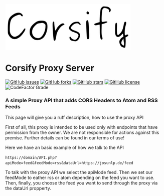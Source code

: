 <img src="https://raw.githubusercontent.com/JosunLP/Corsify-proxy/main/framework.src/content/img/fav.png" width="400px" />

# Corsify Proxy Server

[![GitHub issues](https://img.shields.io/github/issues/JosunLP/Corsify-proxy?style=for-the-badge)](https://github.com/JosunLP/Corsify-proxy/issues)
[![GitHub forks](https://img.shields.io/github/forks/JosunLP/Corsify-proxy?style=for-the-badge)](https://github.com/JosunLP/Corsify-proxy/network)
[![GitHub stars](https://img.shields.io/github/stars/JosunLP/Corsify-proxy?style=for-the-badge)](https://github.com/JosunLP/Corsify-proxy/stargazers)
[![GitHub license](https://img.shields.io/github/license/JosunLP/Corsify-proxy?style=for-the-badge)](https://github.com/JosunLP/Corsify-proxy/blob/main/LICENSE)
![CodeFactor Grade](https://img.shields.io/codefactor/grade/github/josunlp/corsify-proxy?style=for-the-badge)

### A simple Proxy API that adds CORS Headers to Atom and RSS Feeds

This page will give you a ruff description, how to use the proxy API

First of all, this proxy is intended to be used only with endpoints that have permission from the owner. We are not responsible for actions against this premise. Further details can be found in our terms of use!

Here we have an basic example of how we talk to the API

``` https://domain/API.php?apiMode=feed&feedMode=rss&dataUrl=https://josunlp.de/feed ```

To talk with the proxy API we select the apiMode feed.
Then we set our feedMode to eather rss or atom depending on the feed you want to use.
Then, finally, you choose the feed you want to send through the proxy via the dataUrl propperty.
